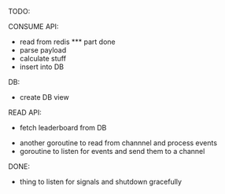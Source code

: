 TODO:

CONSUME API:
  - read from redis *** part done
  - parse payload
  - calculate stuff
  - insert into DB

DB:
  - create DB view

READ API:
  - fetch leaderboard from DB



* another goroutine to read from channnel and process events
* goroutine to listen for events and send them to a channel


DONE:
* thing to listen for signals and shutdown gracefully
